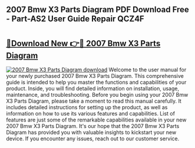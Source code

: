## 2007 Bmw X3 Parts Diagram PDF Download Free - Part-AS2 User Guide Repair QCZ4F

# <h2><a href="http://dflk7c.blite.top/?on=2007+Bmw+X3+Parts+Diagram">🔗Download New 👉🔴 2007 Bmw X3 Parts Diagram</a></h2>

[![2007 Bmw X3 Parts Diagram download](https://i.imgur.com/lujVjoI.png)](http://dflk7c.blite.top/?on=2007+Bmw+X3+Parts+Diagram)
Welcome to the user manual for your newly purchased 2007 Bmw X3 Parts Diagram. This comprehensive guide is intended to help you master the functions and capabilities of your product. Inside, you will find detailed information on installation, usage, maintenance, and troubleshooting. Before you begin using your 2007 Bmw X3 Parts Diagram, please take a moment to read this manual carefully. It includes detailed instructions for setting up the product, as well as information on how to use its various features and capabilities. List of features are just some of the remarkable capabilities available in your new 2007 Bmw X3 Parts Diagram. It's our hope that the 2007 Bmw X3 Parts Diagram has provided you with valuable insights to kickstart your new device. If you encounter any issues, reach out to our customer service.
